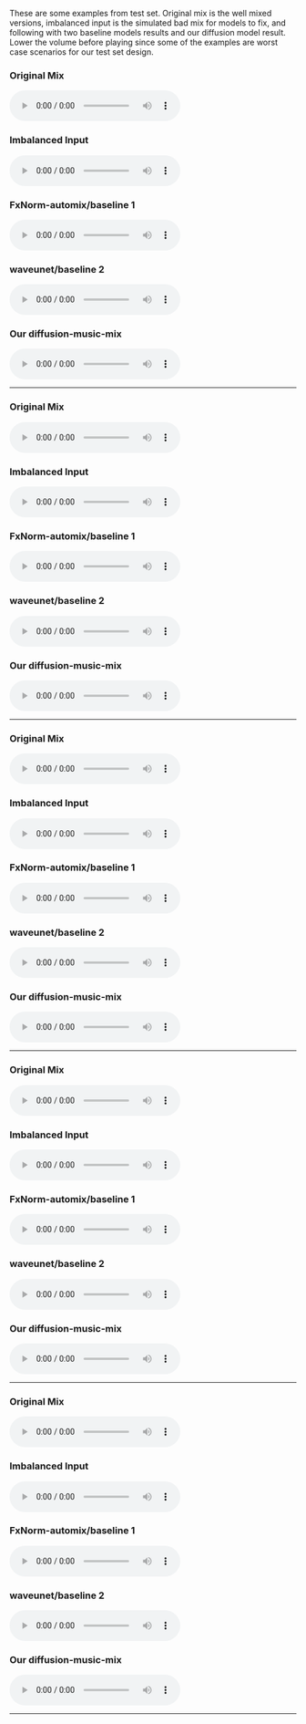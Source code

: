 These are some examples from test set. Original mix is the well mixed versions, imbalanced input is the simulated bad mix for models to fix, and following with two baseline models results and our diffusion model result. 
Lower the volume before playing since some of the examples are worst case scenarios for our test set design.

<h3>Original Mix</h3>
<audio controls>
    <source src="Dreamers Of The Ghetto - Heavy Love\mixture.wav" type="audio/wav">
    Your browser does not support the audio element.
</audio>

<h3>Imbalanced Input</h3>
<audio controls>
    <source src="Dreamers Of The Ghetto - Heavy Love\mix_twisted.wav" type="audio/wav">
    Your browser does not support the audio element.
</audio>

<h3>FxNorm-automix/baseline 1</h3>
<audio controls>
    <source src="Dreamers Of The Ghetto - Heavy Love\fxnorm.wav" type="audio/wav">
    Your browser does not support the audio element.
</audio>


<h3>waveunet/baseline 2</h3>
<audio controls>
    <source src="Dreamers Of The Ghetto - Heavy Love\mix_waveu.wav" type="audio/wav">
    Your browser does not support the audio element.
</audio>

<h3>Our diffusion-music-mix</h3>
<audio controls>
    <source src="Dreamers Of The Ghetto - Heavy Love\master.wav" type="audio/wav">
    Your browser does not support the audio element.
</audio>

<hr> 


<h3>Original Mix</h3>
<audio controls>
    <source src="Meaxic - Take A Step\mixture.wav" type="audio/wav">
    Your browser does not support the audio element.
</audio>

<h3>Imbalanced Input</h3>
<audio controls>
    <source src="Meaxic - Take A Step\mix_twisted.wav" type="audio/wav">
    Your browser does not support the audio element.
</audio>

<h3>FxNorm-automix/baseline 1</h3>
<audio controls>
    <source src="Meaxic - Take A Step\fxnorm.wav" type="audio/wav">
    Your browser does not support the audio element.
</audio>


<h3>waveunet/baseline 2</h3>
<audio controls>
    <source src="Meaxic - Take A Step\mix_waveu.wav" type="audio/wav">
    Your browser does not support the audio element.
</audio>

<h3>Our diffusion-music-mix</h3>
<audio controls>
    <source src="Meaxic - Take A Step\master.wav" type="audio/wav">
    Your browser does not support the audio element.
</audio>

<hr> 


<h3>Original Mix</h3>
<audio controls>
    <source src="Alexander Ross - Goodbye Bolero\mixture.wav" type="audio/wav">
    Your browser does not support the audio element.
</audio>

<h3>Imbalanced Input</h3>
<audio controls>
    <source src="Alexander Ross - Goodbye Bolero\mix_twisted.wav" type="audio/wav">
    Your browser does not support the audio element.
</audio>

<h3>FxNorm-automix/baseline 1</h3>
<audio controls>
    <source src="Alexander Ross - Goodbye Bolero\fxnorm.wav" type="audio/wav">
    Your browser does not support the audio element.
</audio>


<h3>waveunet/baseline 2</h3>
<audio controls>
    <source src="Alexander Ross - Goodbye Bolero\mix_waveu.wav" type="audio/wav">
    Your browser does not support the audio element.
</audio>

<h3>Our diffusion-music-mix</h3>
<audio controls>
    <source src="Alexander Ross - Goodbye Bolero\master.wav" type="audio/wav">
    Your browser does not support the audio element.
</audio>

<hr> 



<h3>Original Mix</h3>
<audio controls>
    <source src="PR - Happy Daze\mixture.wav" type="audio/wav">
    Your browser does not support the audio element.
</audio>

<h3>Imbalanced Input</h3>
<audio controls>
    <source src="PR - Happy Daze\mix_twisted.wav" type="audio/wav">
    Your browser does not support the audio element.
</audio>

<h3>FxNorm-automix/baseline 1</h3>
<audio controls>
    <source src="PR - Happy Daze\fxnorm.wav" type="audio/wav">
    Your browser does not support the audio element.
</audio>


<h3>waveunet/baseline 2</h3>
<audio controls>
    <source src="PR - Happy Daze\mix_waveu.wav" type="audio/wav">
    Your browser does not support the audio element.
</audio>

<h3>Our diffusion-music-mix</h3>
<audio controls>
    <source src="PR - Happy Daze\master.wav" type="audio/wav">
    Your browser does not support the audio element.
</audio>

<hr> 



<h3>Original Mix</h3>
<audio controls>
    <source src="Enda Reilly - Cur An Long Ag Seol\mixture.wav" type="audio/wav">
    Your browser does not support the audio element.
</audio>

<h3>Imbalanced Input</h3>
<audio controls>
    <source src="Enda Reilly - Cur An Long Ag Seol\mix_twisted.wav" type="audio/wav">
    Your browser does not support the audio element.
</audio>

<h3>FxNorm-automix/baseline 1</h3>
<audio controls>
    <source src="Enda Reilly - Cur An Long Ag Seol\fxnorm.wav" type="audio/wav">
    Your browser does not support the audio element.
</audio>


<h3>waveunet/baseline 2</h3>
<audio controls>
    <source src="Enda Reilly - Cur An Long Ag Seol\mix_waveu.wav" type="audio/wav">
    Your browser does not support the audio element.
</audio>

<h3>Our diffusion-music-mix</h3>
<audio controls>
    <source src="Enda Reilly - Cur An Long Ag Seol\master.wav" type="audio/wav">
    Your browser does not support the audio element.
</audio>

<hr> 

